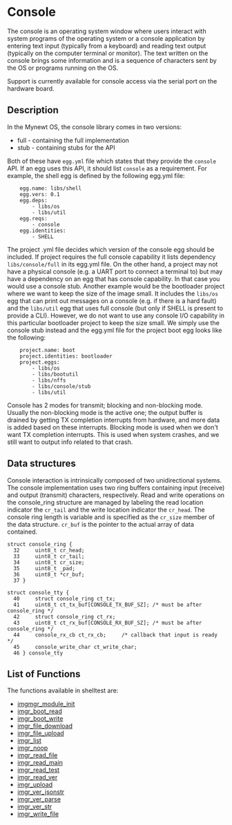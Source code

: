 # Console


The console is an operating system window where users interact with system programs of the operating system or a console application by entering text input (typically from a keyboard) and reading text output (typically on the computer terminal or monitor). The text written on the console brings some information and is a sequence of characters sent by the OS or programs running on the OS. 

Support is currently available for console access via the serial port on the hardware board.


## Description

In the Mynewt OS, the console library comes in two versions:

* full - containing the full implementation
* stub - containing stubs for the API

Both of these have `egg.yml` file which states that they provide the `console` API. If an egg uses this API, it should list `console` as a requirement.
For example, the shell egg is defined by the following egg.yml file:
```no-highlight
    egg.name: libs/shell 
    egg.vers: 0.1
    egg.deps:
        - libs/os
        - libs/util
    egg.reqs:
        - console
    egg.identities:
        - SHELL 
```
The project .yml file decides which version of the console egg should be included. 
If project requires the full console capability it lists dependency `libs/console/full` in its egg.yml file. 
On the other hand, a project may not have a physical console (e.g. a UART port to connect a terminal to) but may have a dependency on an egg that has console capability. In that case you would use a console stub. Another example would be the bootloader project where we want to keep the size of the image small. It includes the `libs/os` egg that can print out messages on a console (e.g. if there is a hard fault) and the `libs/util` egg that uses full console (but only if SHELL is present to provide a CLI). However, we do not want to use any console I/O capability in this particular bootloader project to keep the size small. We simply use the console stub instead and the egg.yml file for the project boot egg looks like the following:
```no-highlight
    project.name: boot
    project.identities: bootloader
    project.eggs:
        - libs/os
        - libs/bootutil
        - libs/nffs
        - libs/console/stub
        - libs/util 
```

Console has 2 modes for transmit; blocking and non-blocking mode. Usually the non-blocking mode is the active one; the output buffer is drained by getting TX completion interrupts from hardware, and more data is added based on these interrupts.
Blocking mode is used when we don't want TX completion interrupts. This is used when system crashes, and we still want to output info related to that crash.

## Data structures


Console interaction is intrinsically composed of two unidirectional systems. The console implementation uses two ring buffers containing input (receive) and output (transmit) characters, respectively. Read and write operations on the console_ring structure are managed by labeling the read location indicator the `cr_tail` and the write location indicator the `cr_head`. The console ring length is variable and is specified as the `cr_size` member of the data structure. `cr_buf` is the pointer to the actual array of data contained.


```no-highlight
struct console_ring {
  32     uint8_t cr_head;
  33     uint8_t cr_tail;
  34     uint8_t cr_size;
  35     uint8_t _pad;
  36     uint8_t *cr_buf;
  37 }
```


```no-highlight
struct console_tty {
  40     struct console_ring ct_tx;
  41     uint8_t ct_tx_buf[CONSOLE_TX_BUF_SZ]; /* must be after console_ring */
  42     struct console_ring ct_rx;
  43     uint8_t ct_rx_buf[CONSOLE_RX_BUF_SZ]; /* must be after console_ring */
  44     console_rx_cb ct_rx_cb;     /* callback that input is ready */
  45     console_write_char ct_write_char;
  46 } console_tty
```

## List of Functions
The functions available in shelltest are:

* [imgmgr_module_init](imgmgr_module_init.md)
* [imgr_boot_read](imgr_boot_read.md)
* [imgr_boot_write](imgr_boot_write.md)
* [imgr_file_download](imgr_file_download.md)
* [imgr_file_upload](imgr_file_upload.md)
* [imgr_list](imgr_list.md)
* [imgr_noop](imgr_noop.md)
* [imgr_read_file](imgr_read_file.md)
* [imgr_read_main](imgr_read_main.md)
* [imgr_read_test](imgr_read_test.md)
* [imgr_read_ver](imgr_read_ver.md)
* [imgr_upload](imgr_upload.md)
* [imgr_ver_jsonstr](imgr_ver_jsonstr.md)
* [imgr_ver_parse](imgr_ver_parse.md)
* [imgr_ver_str](imgr_ver_str.md)
* [imgr_write_file](imgr_write_file.md)

